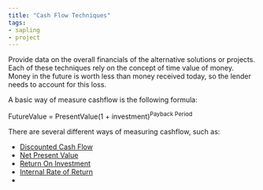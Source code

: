 ```yaml
---
title: "Cash Flow Techniques"
tags:
- sapling
- project
---
```


Provide data on the overall financials of the alternative solutions or projects. Each of these techniques rely on the concept of time value of money. Money in the future is worth less than money received today, so the lender needs to account for this loss.  

A basic way of measure cashflow is the following formula:



FutureValue = PresentValue(1 + investment)<sup>Payback Period</sup>


There are several different ways of measuring cashflow, such as: 

- [Discounted Cash Flow](notes/Discounted%20Cash%20Flow)
- [Net Present Value](notes/Net%20Present%20Value)
- [Return On Investment](notes/Return%20On%20Investment)
- [Internal Rate of Return](Internal%20Rate%20of%20Return)
- 